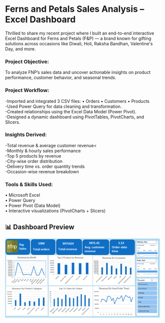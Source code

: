 <h1>
 Ferns and Petals Sales Analysis – Excel Dashboard
</h1>

<p>
Thrilled to share my recent project where I built an end-to-end interactive Excel Dashboard for Ferns and Petals (F&P) — a brand known for gifting solutions across occasions like Diwali, Holi, Raksha Bandhan, Valentine's Day, and more.
</p>

<h3>
Project Objective:
</h3>
<p>
To analyze FNP’s sales data and uncover actionable insights on product performance, customer behavior, and seasonal trends.
</p>
 
<h3>
Project Workflow:
</h3>
<p>
-Imported and integrated 3 CSV files:
 • Orders
 • Customers
 • Products
<br>
-Used Power Query for data cleaning and transformation.<br>
-Created relationships using the Excel Data Model (Power Pivot).<br>
-Designed a dynamic dashboard using PivotTables, PivotCharts, and Slicers.<br>
 
<h3>
Insights Derived:
</h3>
<p>-Total revenue & average customer revenue<<br>
-Monthly & hourly sales performance<br>
-Top 5 products by revenue<br>
-City-wise order distribution<br>
-Delivery time vs. order quantity trends<br>
-Occasion-wise revenue breakdown<br>
</p>
 
<h3>
Tools & Skills Used:
</h3>
<p>
 • Microsoft Excel<br>
 • Power Query<br>
 • Power Pivot (Data Model)<br>
 • Interactive visualizations (PivotCharts + Slicers)<br>
</p>


## 📊 Dashboard Preview
![Dashboard](https://github.com/shaifalijain789/Fern-and-Petal-Sales-Analysis/blob/main/dashboard.PNG?raw=true)

